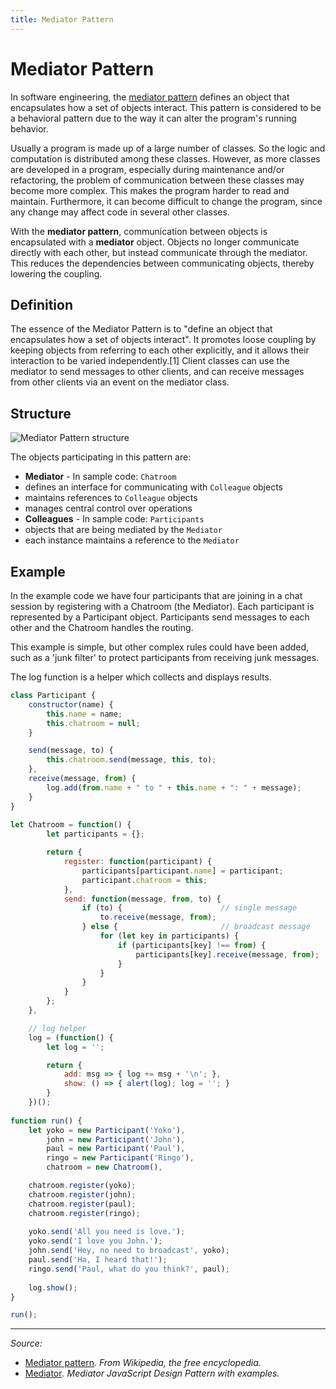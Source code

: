 ```yaml
---
title: Mediator Pattern
---
```


# Mediator Pattern

In software engineering, the [mediator pattern](https://en.wikipedia.org/wiki/Mediator_pattern) defines an object that encapsulates how a set of objects interact. This pattern is considered to be a behavioral pattern due to the way it can alter the program's running behavior.

Usually a program is made up of a large number of classes. So the logic and computation is distributed among these classes. However, as more classes are developed in a program, especially during maintenance and/or refactoring, the problem of communication between these classes may become more complex. This makes the program harder to read and maintain. Furthermore, it can become difficult to change the program, since any change may affect code in several other classes.

With the **mediator pattern**, communication between objects is encapsulated with a **mediator** object. Objects no longer communicate directly with each other, but instead communicate through the mediator. This reduces the dependencies between communicating objects, thereby lowering the coupling.

## Definition

The essence of the Mediator Pattern is to "define an object that encapsulates how a set of objects interact". It promotes loose coupling by keeping objects from referring to each other explicitly, and it allows their interaction to be varied independently.[1] Client classes can use the mediator to send messages to other clients, and can receive messages from other clients via an event on the mediator class.

## Structure

![Mediator Pattern structure](http://www.dofactory.com/images/diagrams/javascript/javascript-mediator.jpg)

The objects participating in this pattern are:

- **Mediator** - In sample code: `Chatroom`
 - defines an interface for communicating with `Colleague` objects
 - maintains references to `Colleague` objects
 - manages central control over operations
- **Colleagues** - In sample code: `Participants`
 - objects that are being mediated by the `Mediator`
 - each instance maintains a reference to the `Mediator`

## Example

In the example code we have four participants that are joining in a chat session by registering with a Chatroom (the Mediator). Each participant is represented by a Participant object. Participants send messages to each other and the Chatroom handles the routing.

This example is simple, but other complex rules could have been added, such as a 'junk filter' to protect participants from receiving junk messages.

The log function is a helper which collects and displays results.

```js
class Participant {
    constructor(name) {
        this.name = name;
        this.chatroom = null;
    }

    send(message, to) {
        this.chatroom.send(message, this, to);
    },
    receive(message, from) {
        log.add(from.name + " to " + this.name + ": " + message);
    }
}
 
let Chatroom = function() {
        let participants = {};

        return { 
            register: function(participant) {
                participants[participant.name] = participant;
                participant.chatroom = this;
            },
            send: function(message, from, to) {
                if (to) {                      // single message
                    to.receive(message, from);    
                } else {                       // broadcast message
                    for (let key in participants) {   
                        if (participants[key] !== from) {
                            participants[key].receive(message, from);
                        }
                    }
                }
            }
        };
    },

    // log helper
    log = (function() {
        let log = '';

        return {
            add: msg => { log += msg + '\n'; },
            show: () => { alert(log); log = ''; }
        }
    })();
 
function run() {
    let yoko = new Participant('Yoko'),
        john = new Participant('John'),
        paul = new Participant('Paul'),
        ringo = new Participant('Ringo'),
        chatroom = new Chatroom(),

    chatroom.register(yoko);
    chatroom.register(john);
    chatroom.register(paul);
    chatroom.register(ringo);
 
    yoko.send('All you need is love.');
    yoko.send('I love you John.');
    john.send('Hey, no need to broadcast', yoko);
    paul.send('Ha, I heard that!');
    ringo.send('Paul, what do you think?', paul);
 
    log.show();
}

run();
```

----------

*Source:*

- [Mediator pattern](https://en.wikipedia.org/wiki/Mediator_pattern)*. From Wikipedia, the free encyclopedia.*
- [Mediator](http://www.dofactory.com/javascript/mediator-design-pattern)*. Mediator JavaScript Design Pattern with examples.*
